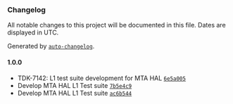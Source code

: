 ### Changelog

All notable changes to this project will be documented in this file. Dates are displayed in UTC.

Generated by [`auto-changelog`](https://github.com/CookPete/auto-changelog).

#### 1.0.0

- TDK-7142: L1 test suite development for MTA HAL [`6e5a005`](https://github.com/rdkcentral/rdkb-halif-test-mta/commit/6e5a005871a990b0baa5a216e0444aee45e150ee)
- Develop MTA HAL L1 Test suite [`7b5e4c9`](https://github.com/rdkcentral/rdkb-halif-test-mta/commit/7b5e4c9a9c17b69edfc635b1d3e3b7931190991a)
- Develop MTA HAL L1 Test suite [`ac6b544`](https://github.com/rdkcentral/rdkb-halif-test-mta/commit/ac6b54459c739057ad62b59bb9dc696585f967fc)
